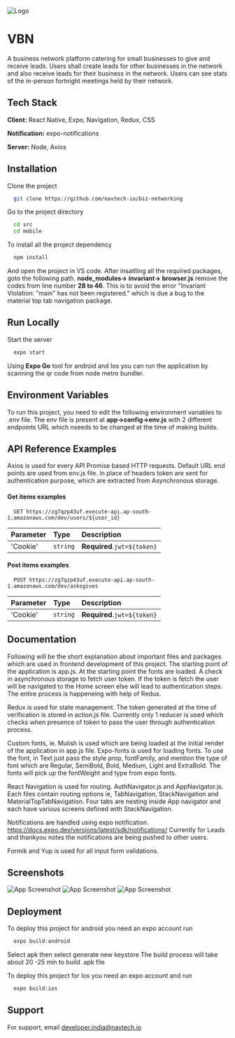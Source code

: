 
![Logo](https://play-lh.googleusercontent.com/CmxdoCY_Rqimt7VE1gkmcGKYFeIEt355QitUfI2P5LTsxCOD-IXrh59iyP4-UZYkS6g=w240-h480-rw)


# VBN
A business network platform catering for small businesses to give and receive leads. Users shall create leads for other businesses in the network and also receive leads for their business in the network. Users can see stats of the in-person fortnight meetings held by their network.


## Tech Stack

**Client:** React Native, Expo, Navigation, Redux, CSS

**Notification:** expo-notifications

**Server:** Node, Axios


## Installation
Clone the project

```bash
  git clone https://github.com/navtech-io/biz-networking 
```
Go to the project directory

```bash
  cd src
  cd mobile
```

To install all the project dependency

```bash
  npm install 
```
And open the project in VS code.
After insatlling all the required packages, goto the following path.
**node_modules-> invariant-> browser.js** 
remove the codes from line number **28 to 46**. 
This is to avoid the error 
"Invariant Violation: "main" has not been registered." which is due a bug to the material top tab navigation package.



    
## Run Locally


Start the server

```bash
  expo start
```
Using **Expo Go** tool for android and Ios you can run the application by scanning the qr code from node metro bundler.


## Environment Variables

To run this project, you need to edit the following environment variables to .env file. The env file is present at **app->config->env.js**
with 2 different endpoints URL which nseeds to be changed at the time of making builds.



## API Reference Examples

Axios is used for every API Promise based HTTP requests. 
Default URL end points are used from env.js file. In place of headers token are sent for authentication purpose, which are extracted from Asynchronous storage. 
#### Get items examples

```http
  GET https://zg7qzp43uf.execute-api.ap-south-1.amazonaws.com/dev/users/${user_id}
```

| Parameter | Type     | Description                |
| :-------- | :------- | :------------------------- |
| 'Cookie' | `string` | **Required**.`jwt=${token}` |

#### Post items examples

```http
  POST https://zg7qzp43uf.execute-api.ap-south-1.amazonaws.com/dev/asksgives
```

| Parameter | Type     | Description                       |
| :-------- | :------- | :-------------------------------- |
| 'Cookie'  | `string` | **Required**.`jwt=${token}`       |




## Documentation

Following will be the short explanation about important files and packages which are used in frontend development of this project.
The starting point of the application is app.js. At the starting point the fonts are loaded. A check in asynchronous storage to fetch user token. If the token is fetch the user will be navigated to the Home screen else will lead to authentication steps. The entire process is happeneing with help of Redux. 

Redux is used for state management. The token generated at the time of verification is stored in action.js file. Currently only 1 reducer is used which checks when presence of token to pass the user through authentication process.

Custom fonts, ie. Mulish is used which are being loaded at the initial render of the application in app.js file. Expo-fonts is used for loading fonts. To use the font, in Text just pass the style prop, fontFamily, and mention the type of font which are Regular, SemiBold, Bold, Medium, Light and ExtraBold. The fonts will pick up the fontWeight and type from expo fonts. 

React Navigation is used for routing. AuthNavigator.js and AppNavigator.js. Each files contain 
routing options ie, TabNavigation, StackNavigation and MaterialTopTabNavigation. Four tabs are nesting inside App navigator and each have various screens defined with StackNavigation.  

Notifications are handled using expo notification. https://docs.expo.dev/versions/latest/sdk/notifications/ Currently for Leads and thankyou notes the notifications are being pushed to other users.

Formik and Yup is used for all input form validations.



## Screenshots

![App Screenshot](https://play-lh.googleusercontent.com/kxLPxE9qAudN5NWN6fv-n6eAx0AhlWmeO8F1qvLu_SrUIQmyiNmaRN_TU3cOt12ZHu8=w2560-h1440-rw)
![App Screenshot](https://play-lh.googleusercontent.com/KVOj142z2lKWLAE6pBp5saPMFI7fHwpZZnUulK0aJFW8KcjfCkwHj66EDufAK9elvVgd=w2560-h1440-rw)
![App Screenshot](https://play-lh.googleusercontent.com/pGSUljj699CE7UFYxTBNFMo8dsQhiL-dLaFbcR9NlU9f97uBcgR0A50zAseWDat02w=w2560-h1440-rw)


## Deployment

To deploy this project for android you need an expo account
run

```bash
  expo build:android
```

Select apk 
then select generate new keystore
The build process will take about 20 -25 min to build .apk file 



To deploy this project for Ios you need an expo account and 
run

```bash
  expo build:ios
```
 


## Support

For support, email developer.india@navtech.io

